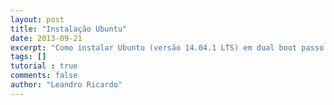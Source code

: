 ```yaml
---
layout: post
title: "Instalação Ubuntu"
date: 2013-09-21
excerpt: "Como instalar Ubuntu (versão 14.04.1 LTS) em dual boot passo a passo."
tags: []
tutorial : true
comments: false
author: "Leandro Ricardo"
---
```

